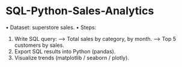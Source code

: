 # SQL-Python-Sales-Analytics

•	Dataset: superstore sales.
•	Steps:
1.	Write SQL query:
--> Total sales by category, by month.
--> Top 5 customers by sales.
3.	Export SQL results into Python (pandas).
4.	Visualize trends (matplotlib / seaborn / plotly).


